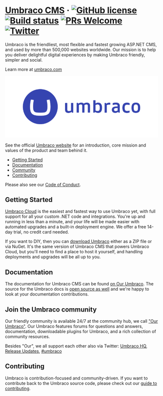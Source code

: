 # [Umbraco CMS](https://umbraco.com) &middot; [![GitHub license](https://img.shields.io/badge/license-MIT-blue.svg)](../LICENSE.md) [![Build status](https://umbraco.visualstudio.com/Umbraco%20Cms/_apis/build/status/Cms%208%20Continuous?branchName=v8/contrib)](https://umbraco.visualstudio.com/Umbraco%20Cms/_build?definitionId=75) [![PRs Welcome](https://img.shields.io/badge/PRs-welcome-brightgreen.svg)](CONTRIBUTING.md) [![Twitter](https://img.shields.io/twitter/follow/umbraco.svg?style=social&label=Follow)](https://twitter.com/intent/follow?screen_name=umbraco)

Umbraco is the friendliest, most flexible and fastest growing ASP.NET CMS, and used by more than 500,000 websites worldwide. Our mission is to help you deliver delightful digital experiences by making Umbraco friendly, simpler and social.

Learn more at [umbraco.com](https://umbraco.com)

<p align="center">
  <img src="img/logo.png" alt="Umbraco Logo" />
</p>

See the official [Umbraco website](https://umbraco.com) for an introduction, core mission and values of the product and team behind it.

- [Getting Started](#getting-started)
- [Documentation](#documentation)
- [Community](#join-the-umbraco-community)
- [Contributing](#contributing)

Please also see our [Code of Conduct](https://github.com/umbraco/.github/blob/main/.github/CODE_OF_CONDUCT.md).

## Getting Started

[Umbraco Cloud](https://umbraco.com/cloud) is the easiest and fastest way to use Umbraco yet, with full support for all your custom .NET code and integrations. You're up and running in less than a minute, and your life will be made easier with automated upgrades and a built-in deployment engine. We offer a free 14-day trial, no credit card needed.

If you want to DIY, then you can [download Umbraco]((https://our.umbraco.com/download)) either as a ZIP file or via NuGet. It's the same version of Umbraco CMS that powers Umbraco Cloud, but you'll need to find a place to host it yourself, and handling deployments and upgrades will be all up to you.

## Documentation

The documentation for Umbraco CMS can be found [on Our Umbraco](https://our.umbraco.com/documentation/). The source for the Umbraco docs is [open source as well](https://github.com/umbraco/UmbracoDocs) and we're happy to look at your documentation contributions.

## Join the Umbraco community

Our friendly community is available 24/7 at the community hub, we call ["Our Umbraco"](https://our.umbraco.com/). Our Umbraco features forums for questions and answers, documentation, downloadable plugins for Umbraco, and a rich collection of community resources.

Besides "Our", we all support each other also via Twitter: [Umbraco HQ](https://twitter.com/umbraco), [Release Updates](https://twitter.com/umbracoproject), [#umbraco](https://twitter.com/hashtag/umbraco)


## Contributing

Umbraco is contribution-focused and community-driven. If you want to contribute back to the Umbraco source code, please check out our [guide to contributing](CONTRIBUTING.md).
